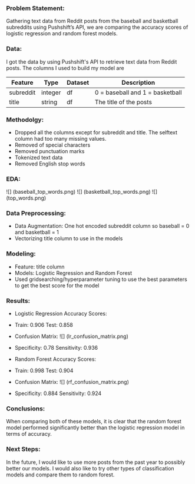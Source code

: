### Problem Statement:

Gathering text data from Reddit posts from the baseball and basketball subreddits using Pushshift’s API, we are comparing the accuracy scores of logistic regression and random forest models.



### Data:

I got the data by using Pushshift's API to retrieve text data from Reddit posts.
The columns I used to build my model are

|Feature|Type|Dataset|Description|
|---|---|---|---|
|subreddit|integer|df|0 = baseball and 1 = basketball| 
|title|string|df|The title of the posts


### Methodolgy:

- Dropped all the columns except for subreddit and title. The selftext column had too many missing values.
- Removed of special characters
- Removed punctuation marks
- Tokenized text data
- Removed English stop words


### EDA:

![] (baseball_top_words.png)
![] (basketball_top_words.png)
![] (top_words.png)


### Data Preprocessing:

- Data Augmentation: One hot encoded subreddit column so baseball = 0 and basketball = 1
- Vectorizing title column to use in the models


### Modeling:

- Feature: title column
- Models: Logistic Regression and Random Forest
- Used gridsearching/hyperparameter tuning to use the best parameters to get the best score for the model


### Results:

- Logistic Regression Accuracy Scores:
- Train: 0.906  Test: 0.858
- Confusion Matrix: ![] (lr_confusion_matrix.png)
- Specificity: 0.78  Sensitivity: 0.936


- Random Forest Accuracy Scores:
- Train: 0.998  Test: 0.904
- Confusion Matrix: ![] (rf_confusion_matrix.png)
- Specificity: 0.884  Sensitivity: 0.924


### Conclusions:

When comparing both of these models, it is clear that the random forest model performed significantly better than the logistic regression model in terms of accuracy.


### Next Steps:

In the future, I would like to use more posts from the past year to possibly better our models. I would also like to try other types of classification models and compare them to random forest.
